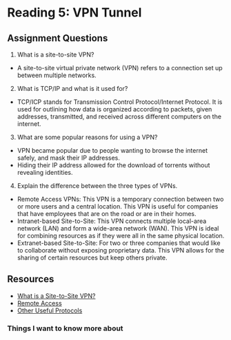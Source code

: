 # Reading 5: VPN Tunnel

## Assignment Questions
1. What is a site-to-site VPN?
- A site-to-site virtual private network (VPN) refers to a connection set up between multiple networks. 

2. What is TCP/IP and what is it used for?
- TCP/ICP stands for Transmission Control Protocol/Internet Protocol. It is used for outlining how data is organized according to packets, given addresses, transmitted, and received across different computers on the internet. 

3. What are some popular reasons for using a VPN?
- VPN became popular due to people wanting to browse the internet safely, and mask their IP addresses. 
- Hiding their IP address allowed for the download of torrents without revealing identities. 

4. Explain the difference between the three types of VPNs.
- Remote Access VPNs: This VPN is a temporary connection between two or more users and a central location. This VPN is useful for companies that have employees that are on the road or are in their homes. 
- Intranet-based Site-to-Site: This VPN connects multiple local-area network (LAN) and form a wide-area network (WAN). This VPN is ideal for combining resources as if they were all in the same physical location. 
- Extranet-based Site-to-Site: For two or three companies that would like to collaborate without exposing proprietary data. This VPN allows for the sharing of certain resources but keep others private. 

## Resources
- [What is a Site-to-Site VPN?](https://www.fortinet.com/fr/resources/cyberglossary/what-is-site-to-site-vpn)
- [Remote Access](https://www.professormesser.com/network-plus/n10-008/n10-008-video/remote-access-n10-008/)
- [Other Useful Protocols](https://www.professormesser.com/network-plus/n10-008/n10-008-video/other-useful-protocols-n10-008/)

### Things I want to know more about
